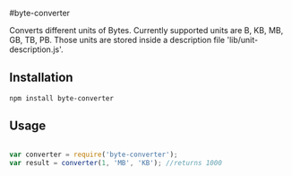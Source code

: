 #byte-converter

Converts different units of Bytes.
Currently supported units are B, KB, MB, GB, TB, PB. Those units are stored inside a description file 'lib/unit-description.js'.

## Installation
    npm install byte-converter

## Usage
```javascript

var converter = require('byte-converter');
var result = converter(1, 'MB', 'KB'); //returns 1000
```
